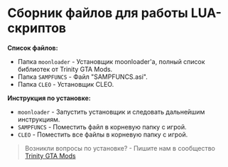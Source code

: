 # Сборник файлов для работы LUA-скриптов
**Список файлов:**
- Папка `moonloader` - Установщик moonloader'a, полный список библиотек от Trinity GTA Mods.
- Папка `SAMPFUNCS` - Файл "SAMPFUNCS.asi".
- Папка `CLEO` - Установщик CLEO.

**Инструкция по установке:**
- `moonloader` - Запустить установщик и следовать дальнейшим инструкциям.
- `SAMPFUNCS` - Поместить файл в корневую папку с игрой.
- `CLEO` - Поместить все файлы в корневую папку с игрой.

> Возникли вопросы по установке? - Пишите нам в сообщество [Trinity GTA Mods](https://vk.com/gtatrinitymods)
